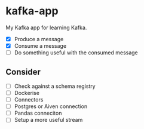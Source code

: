 # kafka-app
My Kafka app for learning Kafka.

- [X] Produce a message
- [X] Consume a message
- [ ] Do something useful with the consumed message  

## Consider
- [ ] Check against a schema registry
- [ ] Dockerise
- [ ] Connectors
- [ ] Postgres or Aiven connection
- [ ] Pandas conneciton
- [ ] Setup a more useful stream
